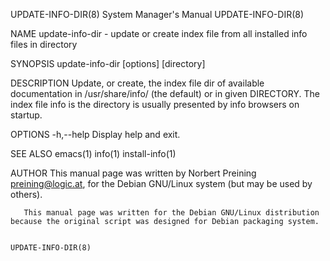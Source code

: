 UPDATE-INFO-DIR(8)                                                                                                                              System Manager's Manual                                                                                                                              UPDATE-INFO-DIR(8)

NAME
       update-info-dir - update or create index file from all installed info files in directory

SYNOPSIS
       update-info-dir [options] [directory]

DESCRIPTION
       Update, or create, the index file dir of available documentation in /usr/share/info/ (the default) or in given DIRECTORY. The index file info is the directory is usually presented by info browsers on startup.

OPTIONS
       -h,--help
              Display help and exit.

SEE ALSO
       emacs(1) info(1) install-info(1)

AUTHOR
       This manual page was written by Norbert Preining <preining@logic.at>, for the Debian GNU/Linux system (but may be used by others).

       This manual page was written for the Debian GNU/Linux distribution because the original script was designed for Debian packaging system.

                                                                                                                                                                                                                                                                                                     UPDATE-INFO-DIR(8)
